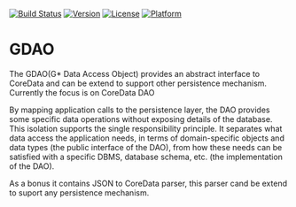 [![Build Status](https://travis-ci.org/vadeara/GDAO.svg?branch=master)](https://travis-ci.org/vadeara/GDAO)
[![Version](https://img.shields.io/cocoapods/v/GDAO.svg?style=flat)](http://cocoapods.org/pods/GDAO)
[![License](https://img.shields.io/cocoapods/l/GDAO.svg?style=flat)](http://cocoapods.org/pods/GDAO)
[![Platform](https://img.shields.io/cocoapods/p/GDAO.svg?style=flat)](http://cocoapods.org/pods/GDAO)


# GDAO
The GDAO(G* Data Access Object) provides an abstract interface to CoreData and can be extend to support other persistence mechanism. Currently the focus is on CoreData DAO

By mapping application calls to the persistence layer, the DAO provides some specific data operations without exposing details of the database. 
This isolation supports the single responsibility principle. 
It separates what data access the application needs, in terms of domain-specific objects and data types (the public interface of the DAO), from how these needs can be satisfied with a specific DBMS, database schema, etc. (the implementation of the DAO). 

As a bonus it contains JSON to CoreData parser, this parser cand be extend to suport any persistence mechanism.
